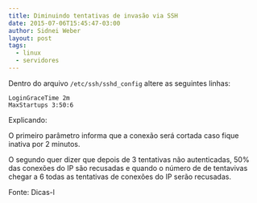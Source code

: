 ```yaml
---
title: Diminuindo tentativas de invasão via SSH
date: 2015-07-06T15:45:47-03:00
author: Sidnei Weber
layout: post
tags:
  - linux
  - servidores
---
```

Dentro do arquivo `/etc/ssh/sshd_config` altere as seguintes linhas:

```shell
LoginGraceTime 2m
MaxStartups 3:50:6
```  

Explicando:

O primeiro parâmetro informa que a conexão será cortada caso fique inativa por 2 minutos.

O segundo quer dizer que depois de 3 tentativas não autenticadas, 50% das conexões do IP são recusadas e quando o número de de tentavivas chegar a 6 todas as tentativas de conexões do IP serão recusadas.

Fonte: Dicas-l